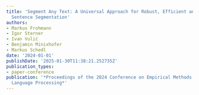 ```yaml
---
title: 'Segment Any Text: A Universal Approach for Robust, Efficient and Adaptable
  Sentence Segmentation'
authors:
- Markus Frohmann
- Igor Sterner
- Ivan Vulić
- Benjamin Minixhofer
- Markus Schedl
date: '2024-01-01'
publishDate: '2025-01-30T11:38:21.252735Z'
publication_types:
- paper-conference
publication: '*Proceedings of the 2024 Conference on Empirical Methods in Natural
  Language Processing*'
---
```

